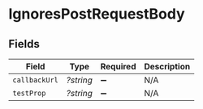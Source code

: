 # IgnoresPostRequestBody


## Fields

| Field              | Type               | Required           | Description        |
| ------------------ | ------------------ | ------------------ | ------------------ |
| `callbackUrl`      | *?string*          | :heavy_minus_sign: | N/A                |
| `testProp`         | *?string*          | :heavy_minus_sign: | N/A                |